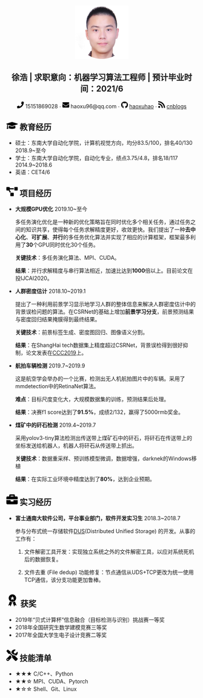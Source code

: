  <center>
     <img src="assets/circle-cropped.png" width="140px">
   <h2>徐浩 | 求职意向：机器学习算法工程师 | 预计毕业时间：2021/6</h2>
     <div>
         <span>
             <img src="assets/phone-solid.svg" width="18px">
             15151869028
         </span>
         ·
         <span>
             <img src="assets/envelope-solid.svg" width="18px">
             haoxu96@qq.com
         </span>
         ·
         <span>
             <img src="assets/github-brands.svg" width="18px">
             <a href="https://github.com/haoxuhao">haoxuhao</a>
         </span>
         ·
         <span>
             <img src="assets/rss-solid.svg" width="18px">
             <a href="https://www.cnblogs.com/walter-xh/"> cnblogs</a>
         </span>
     </div>
 </center>


## <img src="assets/graduation-cap-solid.svg" width="30px"> 教育经历

- 硕士：东南大学自动化学院，计算机视觉方向，均分83.5/100，排名40/130                            2018.9~至今
- 学士：东南大学自动化学院，自动化专业，绩点3.75/4.8，排名18/117                                   2014.9~2018.6
- 英语：CET4/6 

## <img src="assets/project-diagram-solid.svg" width="30px"> 项目经历

- **大规模GPU优化**                                                                  															 2019.10~至今

  多任务演化优化是一种新的优化策略旨在同时优化多个相关任务，通过任务之间的知识共享，使得每个任务求解精度更好，收敛更快。我们提出了一种**去中心化**、**可扩展**、**并行**的多任务优化算法并实现了相应的计算框架，框架最多利用了**30**个GPU同时优化30个任务。

  **关键技术**：多任务演化算法、MPI、CUDA。

  **结果**：并行求解精度与串行算法相近，加速比达到**1000**倍以上。目前论文在投IJCAI2020。

- **人群密度估计**                                                                                                                                 2018.10~2019.1

  提出了一种利用前景学习显示地学习人群的整体信息来解决人群密度估计中的背景误检问题的算法。在CSRNet的基础上增加**前景学习分支**，前景预测结果与密度回归结果掩膜得到最终结果。

  **关键技术**：前景标签生成、密度图回归、图像语义分割。

  **结果**：在ShangHai tech数据集上精度超过CSRNet，背景误检得到很好抑制，论文发表在[CCC2019](https://ieeexplore.ieee.org/document/8865761/)上。

- **航拍车辆检测**                                                                                                                                 2019.7~2019.9

  这是航空学会举办的一个比赛，检测出无人机航拍图片中的车辆。采用了mmdetection中的RetinaNet算法。

  **难点**：目标尺度变化大，大规模数据集的训练，预测结果后处理。

  **结果**：决赛f1 score达到了**91.5%**，成绩2/132，赢得了5000rmb奖金。

- **煤矿中的矸石检测**                                                                                                                        2019.4~2019.7 

  采用yolov3-tiny算法检测出传送带上煤矿石中的矸石，将矸石在传送带上的坐标发送给机器人，机器人将矸石从传送带上抓出。

  **关键技术**：数据重采样、预训练模型微调，数据增强，darknek的Windows移植
  
  **结果**：在实际工业环境中精度达到了**80%**，达到企业预期。

## <img src="assets/briefcase-solid.svg" width="30px"> 实习经历

- **富士通南大软件公司，平台事业部门，软件开发实习生**                                                          2018.3~2018.7

  参与分布式统一存储软件[DUS](https://www.fujitsu.com/cn/group/fnst/solution/#title3)(Distributed Unified Storage) 的开发。从事的工作有：

  1. 文件解密工具开发：实现独立系统之外的文件解密工具，以应对系统死机后的数据恢复。

  2. 文件去重 (File dedup) 功能修复：节点通信从UDS+TCP更改为统一使用TCP通信，该分支功能更加鲁棒。
  

##  <img src="assets/award.svg" width="32px"> 获奖

- 2019年“贝式计算杯”信息融合（目标检测与识别）挑战赛一等奖
- 2018年全国研究生数学建模竞赛三等奖
- 2017年全国大学生电子设计竞赛二等奖

## <img src="assets/tools-solid.svg" width="30px"> 技能清单

- ★★★ C/C++、Python
- ★★☆ MPI、CUDA、Pytorch
- ★☆☆ Shell、Git、Linux
